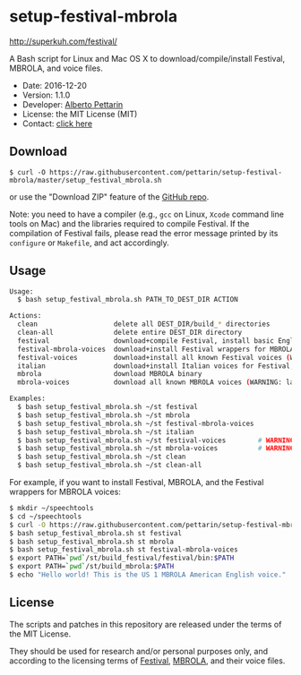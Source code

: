 # setup-festival-mbrola
http://superkuh.com/festival/

A Bash script for Linux and Mac OS X to download/compile/install Festival, MBROLA, and voice files.

* Date: 2016-12-20
* Version: 1.1.0
* Developer: [Alberto Pettarin](http://www.albertopettarin.it/)
* License: the MIT License (MIT)
* Contact: [click here](http://www.albertopettarin.it/contact.html)


## Download

```
$ curl -O https://raw.githubusercontent.com/pettarin/setup-festival-mbrola/master/setup_festival_mbrola.sh
```

or use the "Download ZIP" feature of the
[GitHub repo](https://github.com/pettarin/setup-festival-mbrola/).

Note: you need to have a compiler
(e.g., ``gcc`` on Linux, ``Xcode`` command line tools on Mac)
and the libraries required to compile Festival.
If the compilation of Festival fails, please read the error message
printed by its ``configure`` or ``Makefile``,
and act accordingly.


## Usage

```bash
Usage:
  $ bash setup_festival_mbrola.sh PATH_TO_DEST_DIR ACTION

Actions:
  clean                   delete all DEST_DIR/build_* directories
  clean-all               delete entire DEST_DIR directory
  festival                download+compile Festival, install basic English voices
  festival-mbrola-voices  download+install Festival wrappers for MBROLA
  festival-voices         download+install all known Festival voices (WARNING: large download)
  italian                 download+install Italian voices for Festival, including wrappers for MBROLA
  mbrola                  download MBROLA binary
  mbrola-voices           download all known MBROLA voices (WARNING: large download)

Examples:
  $ bash setup_festival_mbrola.sh ~/st festival
  $ bash setup_festival_mbrola.sh ~/st mbrola
  $ bash setup_festival_mbrola.sh ~/st festival-mbrola-voices
  $ bash setup_festival_mbrola.sh ~/st italian
  $ bash setup_festival_mbrola.sh ~/st festival-voices        # WARNING: large download
  $ bash setup_festival_mbrola.sh ~/st mbrola-voices          # WARNING: large download
  $ bash setup_festival_mbrola.sh ~/st clean
  $ bash setup_festival_mbrola.sh ~/st clean-all
```

For example, if you want to install Festival, MBROLA,
and the Festival wrappers for MBROLA voices:

```bash
$ mkdir ~/speechtools
$ cd ~/speechtools
$ curl -O https://raw.githubusercontent.com/pettarin/setup-festival-mbrola/master/setup_festival_mbrola.sh
$ bash setup_festival_mbrola.sh st festival
$ bash setup_festival_mbrola.sh st mbrola
$ bash setup_festival_mbrola.sh st festival-mbrola-voices
$ export PATH=`pwd`/st/build_festival/festival/bin:$PATH
$ export PATH=`pwd`/st/build_mbrola:$PATH
$ echo "Hello world! This is the US 1 MBROLA American English voice." | text2wave -eval "(voice_us1_mbrola)" -o /tmp/out.us1_mbrola.wav
```


## License

The scripts and patches in this repository
are released under the terms of the MIT License.

They should be used for research and/or personal purposes only,
and according to the licensing terms of
[Festival](http://www.cstr.ed.ac.uk/projects/festival/),
[MBROLA](http://tcts.fpms.ac.be/synthesis/mbrola.html),
and their voice files.
